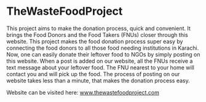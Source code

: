# TheWasteFoodProject
This project aims to make the donation process, quick and convenient. It brings the Food Donors and the Food Takers (FNUs) closer through this website. This project makes the food donation process super easy by connecting the food donors to all those food needing institutions in Karachi. Now, one can easily donate their leftover food to NGOs by simply posting on this website. When a post is added on our website, all the FNUs receive a text message about your leftover food. The FNU nearest to your home will contact you and will pick up the food. The process of posting on our website takes less than a minute, that makes the donation process easy.

Website can be visited here: www.thewastefoodproject.com
